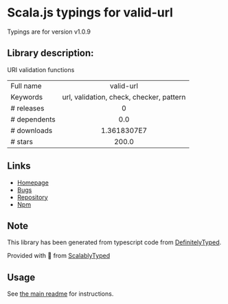 
# Scala.js typings for valid-url

Typings are for version v1.0.9

## Library description:
URI validation functions

|                    |                 |
| ------------------ | :-------------: |
| Full name          | valid-url |
| Keywords           | url, validation, check, checker, pattern |
| # releases         | 0 |
| # dependents       | 0.0 |
| # downloads        | 1.3618307E7 |
| # stars            | 200.0 |

## Links
- [Homepage](https://github.com/ogt/valid-url#readme)
- [Bugs](https://github.com/ogt/valid-url/issues)
- [Repository](https://github.com/ogt/valid-url)
- [Npm](https://www.npmjs.com/package/valid-url)
    


## Note
This library has been generated from typescript code from [DefinitelyTyped](https://definitelytyped.org).

Provided with :purple_heart: from [ScalablyTyped](https://github.com/oyvindberg/ScalablyTyped)

## Usage
See [the main readme](../../readme.md) for instructions.


